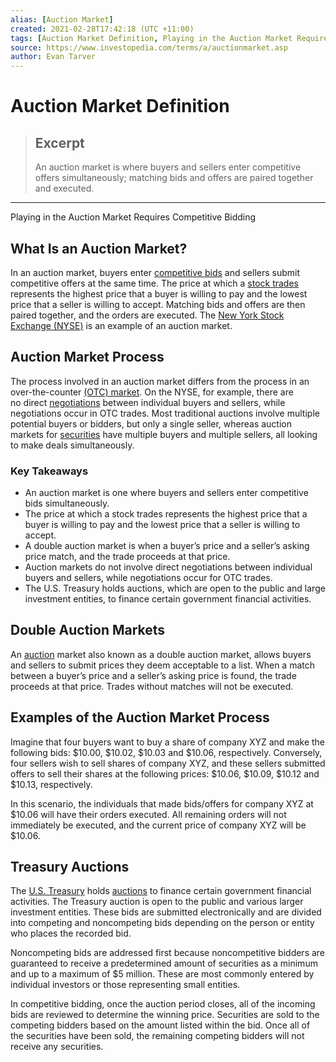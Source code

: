 ```yaml
---
alias: [Auction Market]
created: 2021-02-28T17:42:18 (UTC +11:00)
tags: [Auction Market Definition, Playing in the Auction Market Requires Competitive Bidding]
source: https://www.investopedia.com/terms/a/auctionmarket.asp
author: Evan Tarver
---
```


# Auction Market Definition

> ## Excerpt
> An auction market is where buyers and sellers enter competitive offers simultaneously; matching bids and offers are paired together and executed.

---

Playing in the Auction Market Requires Competitive Bidding
## What Is an Auction Market?

In an auction market, buyers enter [competitive bids](https://www.investopedia.com/terms/c/competitivebid.asp) and sellers submit competitive offers at the same time. The price at which a [stock trades](https://www.investopedia.com/articles/investing/082614/how-stock-market-works.asp) represents the highest price that a buyer is willing to pay and the lowest price that a seller is willing to accept. Matching bids and offers are then paired together, and the orders are executed. The [New York Stock Exchange (NYSE)](https://www.investopedia.com/terms/n/nyse.asp) is an example of an auction market.

## Auction Market Process

The process involved in an auction market differs from the process in an over-the-counter [(OTC) market](https://www.investopedia.com/terms/o/over-the-countermarket.asp). On the NYSE, for example, there are no direct [negotiations](https://www.investopedia.com/terms/n/negotiation.asp) between individual buyers and sellers, while negotiations occur in OTC trades. Most traditional auctions involve multiple potential buyers or bidders, but only a single seller, whereas auction markets for [securities](https://www.investopedia.com/terms/s/security.asp) have multiple buyers and multiple sellers, all looking to make deals simultaneously.

### Key Takeaways

-   An auction market is one where buyers and sellers enter competitive bids simultaneously.
-   The price at which a stock trades represents the highest price that a buyer is willing to pay and the lowest price that a seller is willing to accept.
-   A double auction market is when a buyer’s price and a seller’s asking price match, and the trade proceeds at that price.
-   Auction markets do not involve direct negotiations between individual buyers and sellers, while negotiations occur for OTC trades.
-   The U.S. Treasury holds auctions, which are open to the public and large investment entities, to finance certain government financial activities.

## Double Auction Markets

An [auction](https://www.investopedia.com/terms/a/auction.asp) market also known as a double auction market, allows buyers and sellers to submit prices they deem acceptable to a list. When a match between a buyer’s price and a seller’s asking price is found, the trade proceeds at that price. Trades without matches will not be executed.

## Examples of the Auction Market Process

Imagine that four buyers want to buy a share of company XYZ and make the following bids: $10.00, $10.02, $10.03 and $10.06, respectively. Conversely, four sellers wish to sell shares of company XYZ, and these sellers submitted offers to sell their shares at the following prices: $10.06, $10.09, $10.12 and $10.13, respectively.

In this scenario, the individuals that made bids/offers for company XYZ at $10.06 will have their orders executed. All remaining orders will not immediately be executed, and the current price of company XYZ will be $10.06.

## Treasury Auctions

The [U.S. Treasury](https://www.investopedia.com/terms/u/ustreasury.asp) holds [auctions](https://www.investopedia.com/terms/b/bill-auction.asp) to finance certain government financial activities. The Treasury auction is open to the public and various larger investment entities. These bids are submitted electronically and are divided into competing and noncompeting bids depending on the person or entity who places the recorded bid.

Noncompeting bids are addressed first because noncompetitive bidders are guaranteed to receive a predetermined amount of securities as a minimum and up to a maximum of $5 million. These are most commonly entered by individual investors or those representing small entities.

In competitive bidding, once the auction period closes, all of the incoming bids are reviewed to determine the winning price. Securities are sold to the competing bidders based on the amount listed within the bid. Once all of the securities have been sold, the remaining competing bidders will not receive any securities.
